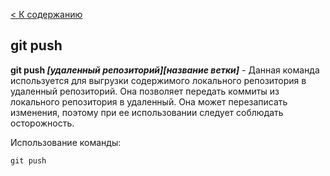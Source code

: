 [< К содержанию](/readme.md)

## git push

**git push *[удаленный репозиторий][название ветки]*** - Данная команда используется для выгрузки содержимого локального репозитория в удаленный репозиторий. Она позволяет передать коммиты из локального репозитория в удаленный. Она может перезаписать изменения, поэтому при ее использовании следует соблюдать осторожность.

Использование команды:

```
git push
```
